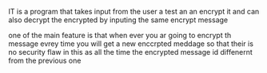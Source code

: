 IT is a program that takes input from the user a test an an encrypt it and can also decrypt the encrypted by inputing the same encrypt message 

one of the main feature is that when ever you ar going to encrypt th message evrey time you will get a new enccrpted meddage so that their is no security flaw in this as all the time the encrypted message id diffenernt from the previous one    
